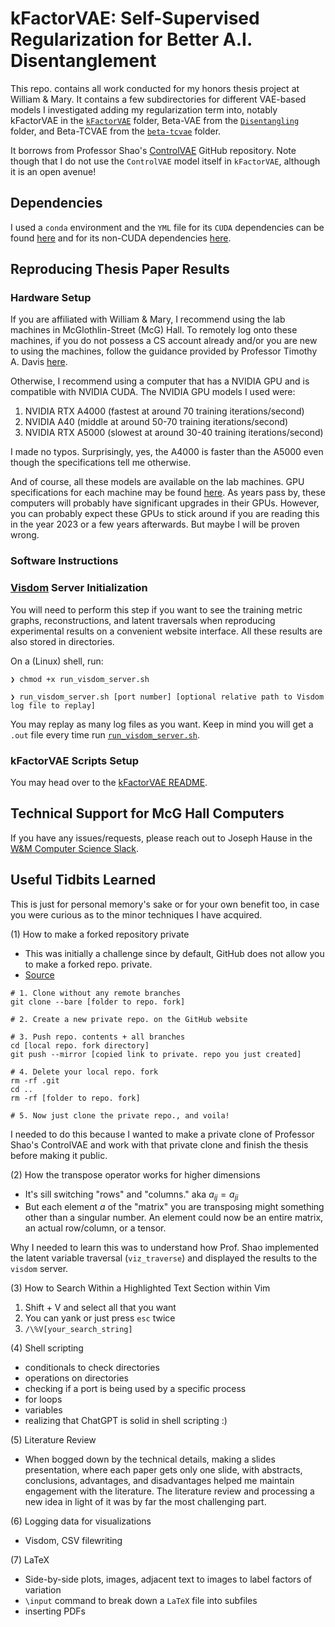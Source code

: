 # kFactorVAE: Self-Supervised Regularization for Better A.I. Disentanglement

This repo. contains all work conducted for my honors thesis project at William & Mary. It contains a few subdirectories for different VAE-based models I investigated adding my regularization term 
into, notably kFactorVAE in the 
[`kFactorVAE`](kFactorVAE) folder, 
Beta-VAE from the [`Disentangling`](Disentangling) folder, and Beta-TCVAE from the 
[`beta-tcvae`](beta-tcvae) folder.


It borrows from Professor Shao's [ControlVAE](https://github.com/shj1987/ControlVAE-ICML2020) GitHub repository. Note though that I do not use the `ControlVAE` model itself in `kFactorVAE`, although it is an open avenue!


## Dependencies
I used a `conda` environment and the `YML` file for its `CUDA` dependencies can be found [here](requirements_CUDA_11.6.yml) and for its non-CUDA dependencies [here](requirements_no_CUDA.yml). 


## Reproducing Thesis Paper Results

### Hardware Setup
If you are affiliated with William & Mary, 
I recommend using the lab machines in McGlothlin-Street (McG) Hall. To remotely log onto
these machines, if you do not possess a 
CS account already and/or you are new to using the machines, follow the guidance provided by
Professor Timothy A. Davis [here](https://www.cs.wm.edu/~tadavis/remoteaccess.html#:~:text=To%20request%20a%20CS%20account%2C%20enter%20your%20information%20on%20the,24%20hours%20of%20a%20request.). 

Otherwise, I recommend using a computer that has a NVIDIA GPU
and is compatible with NVIDIA CUDA. The NVIDIA GPU models I used were:

1. NVIDIA RTX A4000 (fastest at around 70 training iterations/second)
2. NVIDIA A40 (middle at around 50-70 training iterations/second)
3. NVIDIA RTX A5000 (slowest at around 30-40 training iterations/second)

I made no typos. Surprisingly, yes, the A4000 is faster than the A5000 even though
the specifications tell me otherwise. 

And of course, all these models are available on the lab machines. GPU specifications for each machine may be found 
[here](https://support.cs.wm.edu/index.php/specs). As years pass by,
these computers will probably have significant upgrades in their GPUs. However, you can
probably expect these GPUs to stick around if you are reading this in the year 2023
or a few years afterwards. But maybe I will be proven wrong. 


### Software Instructions

### [Visdom](https://github.com/fossasia/visdom) Server Initialization

You will need to perform this step if you want to see the training metric graphs, reconstructions, 
and latent traversals when reproducing experimental results on a convenient website interface.
All these results are also stored in directories. 

On a (Linux) shell, run:

```❯ chmod +x run_visdom_server.sh```

```❯ run_visdom_server.sh [port number] [optional relative path to Visdom log file to replay]```

You may replay as many log files as you want.
Keep in mind you will get a `.out` file every time run [`run_visdom_server.sh`](run_visdom_server.sh).

### kFactorVAE Scripts Setup

You may head over to the [kFactorVAE README](kFactorVAE/README.md).

## Technical Support for McG Hall Computers
If you have any issues/requests, please 
reach out to Joseph Hause in the [W&M Computer Science Slack](https://join.slack.com/t/wm-cs/shared_invite/zt-1v4tjn703-1cTnS56msdQBzZwz7VlIqg). 

## Useful Tidbits Learned

This is just for personal memory's sake or for your own benefit too, in case you were curious as to the minor techniques I have acquired. 

(1) How to make a forked repository private

- This was initially a challenge since by default, GitHub does not allow you to make a forked repo. private. 
- [Source](https://gist.github.com/0xjac/85097472043b697ab57ba1b1c7530274)

```
# 1. Clone without any remote branches
git clone --bare [folder to repo. fork]

# 2. Create a new private repo. on the GitHub website

# 3. Push repo. contents + all branches 
cd [local repo. fork directory]
git push --mirror [copied link to private. repo you just created] 

# 4. Delete your local repo. fork
rm -rf .git
cd ..
rm -rf [folder to repo. fork]

# 5. Now just clone the private repo., and voila!

```

I needed to do this because I wanted to make a private clone of Professor Shao's ControlVAE
and work with that private clone and finish the thesis before making it public. 



(2) How the transpose operator works for higher dimensions

- It's sill switching "rows" and "columns." aka $a_{ij} = a_{ji}$
- But each element $a$ of the "matrix" you are transposing might something other than a singular number. An element could now be an entire matrix, an actual row/column, or a tensor. 

Why I needed to learn this was to understand how Prof. Shao implemented the latent variable traversal (`viz_traverse`) and displayed the results to the `visdom` server.


(3) How to Search Within a Highlighted Text Section within Vim

1. Shift + V and select all that you want
2. You can yank or just press `esc` twice
3. `/\%V[your_search_string]` 

(4) Shell scripting
- conditionals to check directories
- operations on directories
- checking if a port is being used by a specific process
- for loops 
- variables
- realizing that ChatGPT is solid in shell scripting :)

(5) Literature Review
- When bogged down by the technical details, making a slides presentation, where each paper gets only one slide, with abstracts, conclusions, advantages, and disadvantages helped me maintain engagement with the literature. The literature review and processing a new idea in light of it was by far the most challenging part. 

(6) Logging data for visualizations
- Visdom, CSV filewriting

(7) LaTeX
- Side-by-side plots, images, adjacent text to images to label factors of variation
- `\input` command to break down a `LaTeX` file into subfiles
- inserting PDFs
